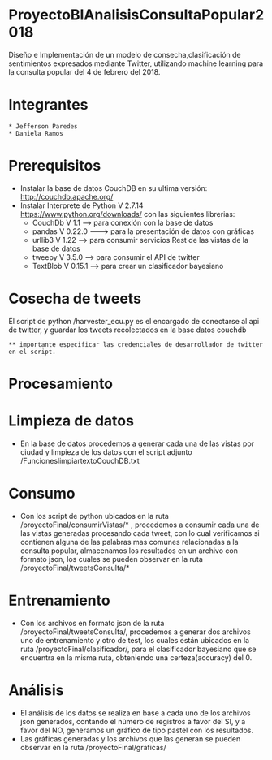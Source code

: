 # ProyectoBIAnalisisConsultaPopular2018
Diseño e Implementación de un modelo de consecha,clasificación de sentimientos expresados mediante Twitter,
utilizando machine learning para la consulta popular del 4 de febrero del 2018.
# Integrantes
	* Jefferson Paredes
	* Daniela Ramos
# Prerequisitos
- Instalar la base de datos CouchDB en su ultima versión: http://couchdb.apache.org/
- Instalar Interprete de Python V 2.7.14 https://www.python.org/downloads/ con las siguientes librerias:
	* CouchDb V 1.1 --> para conexión con la base de datos
	* pandas V 0.22.0 ---> para la presentación de datos con gráficas
	* urllib3 V 1.22 --> para consumir servicios Rest de las vistas de la base de datos
	* tweepy V 3.5.0 --> para consumir el API de twitter
	* TextBlob V 0.15.1 --> para crear un clasificador bayesiano

# Cosecha de tweets
El script de python /harvester_ecu.py es el encargado de conectarse
al api de twitter, y guardar los tweets recolectados en la base datos couchdb

	** importante especificar las credenciales de desarrollador de twitter en el script.
# Procesamiento
# Limpieza de datos
- En la base de datos procedemos a generar cada una de las vistas por ciudad y limpieza de los datos
con el script adjunto /FuncioneslimpiartextoCouchDB.txt

# Consumo
- Con los script de python ubicados en la ruta /proyectoFinal/consumirVistas/* , procedemos a consumir
cada una de las vistas generadas procesando cada tweet, con lo cual verificamos si contienen alguna
de las palabras mas comunes relacionadas a la consulta popular, almacenamos los resultados en un archivo
con formato json, los cuales se pueden observar en la ruta /proyectoFinal/tweetsConsulta/*

# Entrenamiento
- Con los archivos en formato json de la ruta /proyectoFinal/tweetsConsulta/, procedemos a generar dos archivos
uno de entrenamiento y otro de test, los cuales están ubicados en la ruta /proyectoFinal/clasificador/, para 
el clasificador bayesiano que se encuentra en la misma ruta, obteniendo una certeza(accuracy) del 0.

# Análisis
- El análisis de los datos se realiza en base a cada uno de los archivos json generados, contando el número
de registros a favor del SI, y a favor del NO, generamos un gráfico de tipo pastel con los resultados.
- Las gráficas generadas y los archivos que las generan se pueden observar en la ruta /proyectoFinal/graficas/